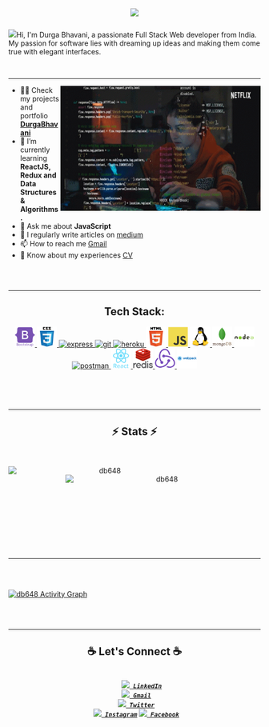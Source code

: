 <h1 align="center">
  <a href="https://git.io/typing-svg">
    <img src="https://readme-typing-svg.herokuapp.com/?lines=Hello,+There!+👋;This+is+Durga+Bhavani+V....;Nice+to+meet+you!&center=true&size=20">
  </a>
</h1>
<p>
<img src="https://media.giphy.com/media/hvRJCLFzcasrR4ia7z/giphy.gif" width="25px">Hi, I'm Durga Bhavani, a passionate Full Stack Web developer from India. My passion for software lies with dreaming up ideas and making them come true with elegant interfaces.</p>

<br>
<hr>
<img align="right" alt="GIF" src="https://github.com/db648/db648/blob/main/coding.gif?raw=true" width="400" height="250" />

<p align="left">

- 👨‍💻 Check my projects and portfolio **[DurgaBhavani](https://my-portfolio-durga.vercel.app/)**
- 🌱 I’m currently learning **ReactJS, Redux and Data Structures & Algorithms.**
- 💬 Ask me about **JavaScript**
- 📝 I regularly write articles on [medium](https://medium.com/@vdbhavani.648)
- 📫 How to reach me [Gmail](vdbhavani.648@gmail.com)
- 📄 Know about my experiences [CV](https://drive.google.com/file/d/1Wwsjw7WdCd3U_UXIDFfjT9YFM1llAvzJ/view?usp=sharing)
</p>
<br><br>
<hr>

<h2 align="center">Tech Stack:</h2>
<p align="center"> <a href="https://getbootstrap.com" target="_blank" rel="noreferrer"> <img src="https://raw.githubusercontent.com/devicons/devicon/master/icons/bootstrap/bootstrap-plain-wordmark.svg" alt="bootstrap" width="40" height="40"/> </a> <a href="https://www.w3schools.com/css/" target="_blank" rel="noreferrer"> <img src="https://raw.githubusercontent.com/devicons/devicon/master/icons/css3/css3-original-wordmark.svg" alt="css3" width="40" height="40"/> </a> <a href="https://expressjs.com" target="_blank" rel="noreferrer"> <img src="https://img.icons8.com/color/48/000000/express.png" alt="express" width="40" height="40"/> </a> <a href="https://git-scm.com/" target="_blank" rel="noreferrer"> <img src="https://www.vectorlogo.zone/logos/git-scm/git-scm-icon.svg" alt="git" width="40" height="40"/> </a> <a href="https://heroku.com" target="_blank" rel="noreferrer"> <img src="https://www.vectorlogo.zone/logos/heroku/heroku-icon.svg" alt="heroku" width="40" height="40"/> </a> <a href="https://www.w3.org/html/" target="_blank" rel="noreferrer"> <img src="https://raw.githubusercontent.com/devicons/devicon/master/icons/html5/html5-original-wordmark.svg" alt="html5" width="40" height="40"/> </a> <a href="https://developer.mozilla.org/en-US/docs/Web/JavaScript" target="_blank" rel="noreferrer"> <img src="https://raw.githubusercontent.com/devicons/devicon/master/icons/javascript/javascript-original.svg" alt="javascript" width="40" height="40"/> </a> <a href="https://www.linux.org/" target="_blank" rel="noreferrer"> <img src="https://raw.githubusercontent.com/devicons/devicon/master/icons/linux/linux-original.svg" alt="linux" width="40" height="40"/> </a> <a href="https://www.mongodb.com/" target="_blank" rel="noreferrer"> <img src="https://raw.githubusercontent.com/devicons/devicon/master/icons/mongodb/mongodb-original-wordmark.svg" alt="mongodb" width="40" height="40"/> </a> <a href="https://nodejs.org" target="_blank" rel="noreferrer"> <img src="https://raw.githubusercontent.com/devicons/devicon/master/icons/nodejs/nodejs-original-wordmark.svg" alt="nodejs" width="40" height="40"/> </a> <a href="https://postman.com" target="_blank" rel="noreferrer"> <img src="https://www.vectorlogo.zone/logos/getpostman/getpostman-icon.svg" alt="postman" width="40" height="40"/> </a> <a href="https://reactjs.org/" target="_blank" rel="noreferrer"> <img src="https://raw.githubusercontent.com/devicons/devicon/master/icons/react/react-original-wordmark.svg" alt="react" width="40" height="40"/> </a> <a href="https://redis.io" target="_blank" rel="noreferrer"> <img src="https://raw.githubusercontent.com/devicons/devicon/master/icons/redis/redis-original-wordmark.svg" alt="redis" width="40" height="40"/> </a> <a href="https://redux.js.org" target="_blank" rel="noreferrer"> <img src="https://raw.githubusercontent.com/devicons/devicon/master/icons/redux/redux-original.svg" alt="redux" width="40" height="40"/> </a> <a href="https://webpack.js.org" target="_blank" rel="noreferrer"> <img src="https://raw.githubusercontent.com/devicons/devicon/d00d0969292a6569d45b06d3f350f463a0107b0d/icons/webpack/webpack-original-wordmark.svg" alt="webpack" width="40" height="40"/> </a> 
</p>
<br><br><br>
<hr>

<h2 align="center">⚡ Stats ⚡</h2>
<br>
<p align=center>
  <div align=center>
    <a href="https://github.com/denvercoder1/github-readme-streak-stats" title="Go to Source">
      <img align="left" width=390 src="https://github-readme-streak-stats.herokuapp.com/?user=db648&theme=react&border=61dafb&hide_border=true&count_private=true" alt="db648" />
    </a>
    <a href="https://github.com/anuraghazra/github-readme-stats" title="Go to Source">
      <img align="right" width=390 src="https://github-readme-stats.vercel.app/api?username=db648&count_private=true&show_icons=true&theme=react&border_color=61dafb&hide_border=true" alt="db648" />
    </a>
  </div>
  <br><br><br><br><br><br><br><br><br><br>
</p>
<hr>

<br/>
<br/>

<a href="https://github.com/db648/github-readme-activity-graph"><img alt="db648 Activity Graph" src="https://activity-graph.herokuapp.com/graph?username=db648&bg_color=0D1117&color=5BCDEC&line=5BCDEC&point=FFFFFF&hide_border=true" /></a>

<br/>
<br/>


<hr>

<h2 align="center"> ☕ Let's Connect ☕ </h2>

<h5 align="center">
 <code>
    <a href="https://www.linkedin.com/in/durga-bhavani-v-40303a219/" title="LinkedIn Profile"><img width="22" src="https://img.icons8.com/fluent/48/000000/linkedin.png"> LinkedIn</a>
 </code>
 <code><a href="" title="Gmail Account"><img width="22" src="https://img.icons8.com/color/48/000000/gmail-new.png"> Gmail</a>
 </code>
 <code><a href="https://twitter.com/VDB648" title="Twitter Profile"><img width="22" src="https://img.icons8.com/color/48/000000/twitter--v1.png"> Twitter</a>
 </code>
 <code><a href="https://www.instagram.com/" title="Instagram Profile"><img width="22" src="https://img.icons8.com/fluency/48/000000/instagram-new.png"> Instagram</a></code>
 <code><a href="https://www.facebook.com/v.db.756" title="Facebook Profile"><img width="22" src="https://img.icons8.com/fluency/48/000000/facebook-new.png"> Facebook</a></code>
 
</h5>



<!--
**db648/db648** is a ✨ _special_ ✨ repository because its `README.md` (this file) appears on your GitHub profile.

Here are some ideas to get you started:

- 🔭 I’m currently working on ...
- 🌱 I’m currently learning ...
- 👯 I’m looking to collaborate on ...
- 🤔 I’m looking for help with ...
- 💬 Ask me about ...
- 📫 How to reach me: ...
- 😄 Pronouns: ...
- ⚡ Fun fact: ...
-->
